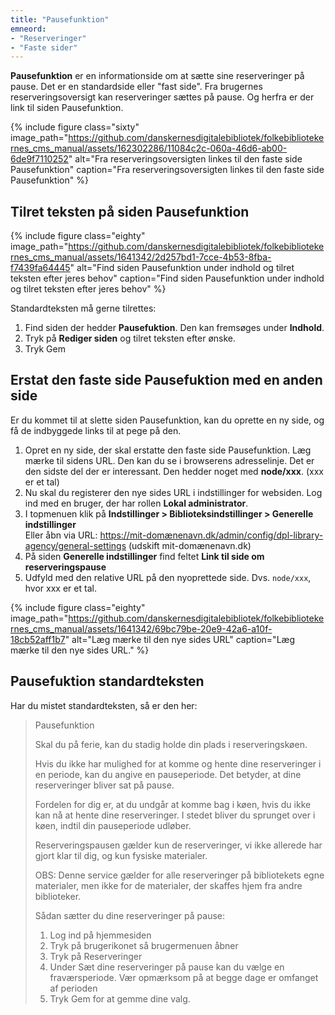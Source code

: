 ```yaml
---
title: "Pausefunktion"
emneord: 
- "Reserveringer"
- "Faste sider"
---
```

**Pausefunktion** er en informationside om at sætte sine reserveringer på pause. Det er en standardside eller "fast side".
Fra brugernes reserveringsoversigt kan reserveringer sættes på pause. Og herfra er der link til siden Pausefunktion.

{% include figure class="sixty" image_path="https://github.com/danskernesdigitalebibliotek/folkebibliotekernes_cms_manual/assets/162302286/11084c2c-060a-46d6-ab00-6de9f7110252" alt="Fra reserveringsoversigten linkes til den faste side Pausefunktion" caption="Fra reserveringsoversigten linkes til den faste side Pausefunktion" %} 

## Tilret teksten på siden Pausefunktion
{% include figure class="eighty" image_path="https://github.com/danskernesdigitalebibliotek/folkebibliotekernes_cms_manual/assets/1641342/2d257bd1-7cce-4b53-8fba-f7439fa64445" alt="Find siden Pausefunktion under indhold og tilret teksten efter jeres behov" caption="Find siden Pausefunktion under indhold og tilret teksten efter jeres behov" %} 

Standardteksten må gerne tilrettes:
1. Find siden der hedder **Pausefuktion**. Den kan fremsøges under **Indhold**.
2. Tryk på **Rediger siden** og tilret teksten efter ønske.
3. Tryk Gem

## Erstat den faste side Pausefuktion med en anden side

Er du kommet til at slette siden Pausefunktion, kan du oprette en ny side, og få de indbyggede links til at pege på den.

1. Opret en ny side, der skal erstatte den faste side Pausefunktion. Læg mærke til sidens URL. Den kan du se i browserens adresselinje. Det er den sidste del der er interessant. Den hedder noget med **node/xxx**. (xxx er et tal)
2. Nu skal du registerer den nye sides URL i indstillinger for websiden. Log ind med en bruger, der har rollen **Lokal administrator**.
3. I topmenuen klik på **Indstillinger > Biblioteksindstillinger > Generelle indstillinger**\
Eller åbn via URL: https://mit-domænenavn.dk/admin/config/dpl-library-agency/general-settings (udskift mit-domænenavn.dk)
4. På siden **Generelle indstillinger** find feltet **Link til side om reserveringspause**
5. Udfyld med den relative URL på den nyoprettede side. Dvs. `node/xxx`, hvor xxx er et tal.

{% include figure class="eighty" image_path="https://github.com/danskernesdigitalebibliotek/folkebibliotekernes_cms_manual/assets/1641342/69bc79be-20e9-42a6-a10f-18cb52aff1b7" alt="Læg mærke til den nye sides URL" caption="Læg mærke til den nye sides URL." %} 

## Pausefuktion standardteksten
Har du mistet standardteksten, så er den her:
>
> Pausefunktion
>
> Skal du på ferie, kan du stadig holde din plads i reserveringskøen.
>
> Hvis du ikke har mulighed for at komme og hente dine reserveringer i en periode, kan du angive en pauseperiode. Det betyder, at dine reserveringer bliver sat på pause.
> 
> Fordelen for dig er, at du undgår at komme bag i køen, hvis du ikke kan nå at hente dine reserveringer. I stedet bliver du sprunget over i køen, indtil din pauseperiode udløber.
> 
> Reserveringspausen gælder kun de reserveringer, vi ikke allerede har gjort klar til dig, og kun fysiske materialer.
> 
> OBS: Denne service gælder for alle reserveringer på bibliotekets egne materialer, men ikke for de materialer, der skaffes hjem fra andre biblioteker.
> 
> Sådan sætter du dine reserveringer på pause:
> 
> 1. Log ind på hjemmesiden
> 2. Tryk på brugerikonet så brugermenuen åbner
> 3. Tryk på Reserveringer
> 4. Under Sæt dine reserveringer på pause kan du vælge en fraværsperiode. Vær opmærksom på at begge dage er omfanget af perioden
> 5. Tryk Gem for at gemme dine valg.
